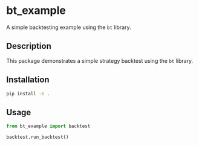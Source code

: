 # bt_example

A simple backtesting example using the `bt` library.

## Description

This package demonstrates a simple strategy backtest using the `bt` library.

## Installation

```bash
pip install -e .
```

## Usage
```python
from bt_example import backtest

backtest.run_backtest()
```

